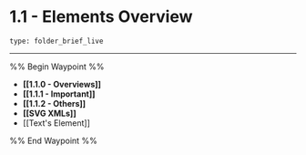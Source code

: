 # 1.1 - Elements Overview
 
```ccard
type: folder_brief_live
```
 
---

%% Begin Waypoint %%
- **[[1.1.0 - Overviews]]**
- **[[1.1.1 - Important]]**
- **[[1.1.2 - Others]]**
- **[[SVG XMLs]]**
- [[Text's Element]]

%% End Waypoint %%